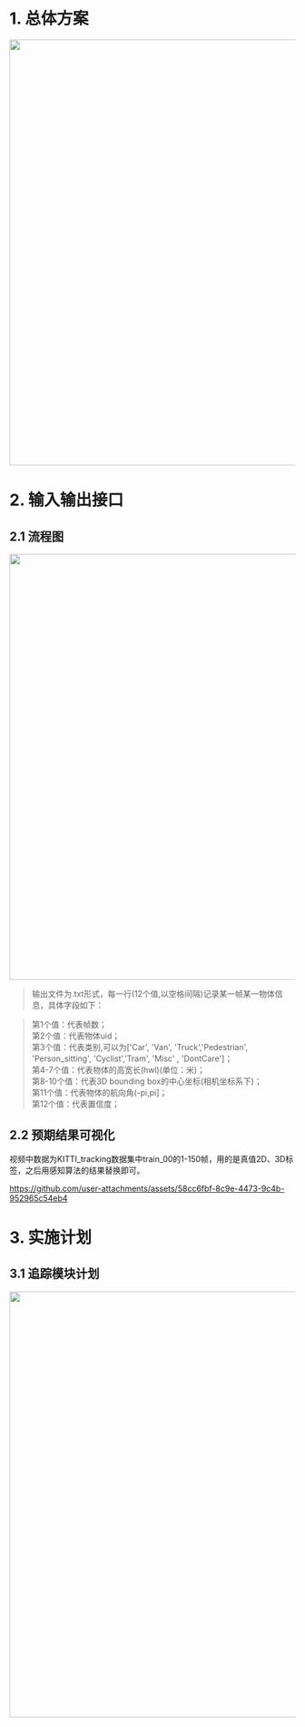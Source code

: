 # 1. 总体方案

<div align=center>
<img src="https://github.com/tianshapojun/Saimo/assets/10208337/779d131f-c76b-4c8b-890e-52ab9fae1c4f" width="750px">
</div>

# 2. 输入输出接口
## 2.1 流程图

<div align=center>
<img src="https://github.com/user-attachments/assets/4f8dc1a4-6d0f-4cde-990c-2478695e3b6e" width="750px">
</div>

> 输出文件为.txt形式，每一行(12个值,以空格间隔)记录某一帧某一物体信息，具体字段如下：

> 第1个值：代表帧数；    
> 第2个值：代表物体uid；   
> 第3个值：代表类别,可以为['Car', 'Van', 'Truck','Pedestrian', 'Person_sitting', 'Cyclist','Tram', 'Misc' , 'DontCare']；     
> 第4-7个值：代表物体的高宽长(hwl)(单位：米)；  
> 第8-10个值：代表3D bounding box的中心坐标(相机坐标系下)；  
> 第11个值：代表物体的航向角(-pi,pi]；  
> 第12个值：代表置信度；

## 2.2 预期结果可视化
视频中数据为KITTI_tracking数据集中train_00的1-150帧，用的是真值2D、3D标签，之后用感知算法的结果替换即可。

https://github.com/user-attachments/assets/58cc6fbf-8c9e-4473-9c4b-952965c54eb4

# 3. 实施计划
## 3.1 追踪模块计划

<img src="https://github.com/tianshapojun/Saimo/assets/10208337/bc21ce88-85a4-4fab-b363-be15917299cf" width="750px">

